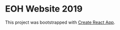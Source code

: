# EOH Website 2019

This project was bootstrapped with [Create React App](https://github.com/facebook/create-react-app).
